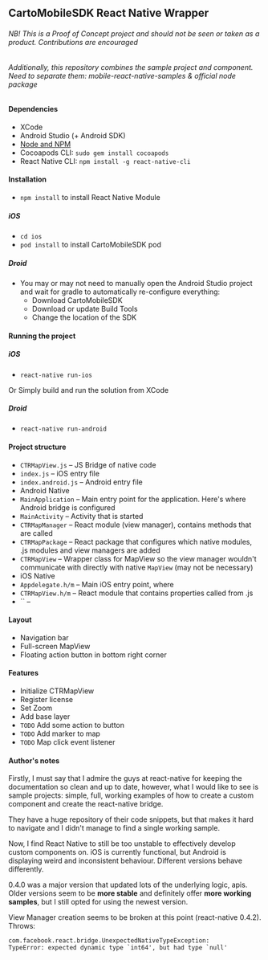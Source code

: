 ## CartoMobileSDK React Native Wrapper

###### NB! This is a Proof of Concept project and should not be seen or taken as a product. Contributions are encouraged

###### Additionally, this repository combines the sample project and component. Need to separate them: mobile-react-native-samples & official node package

#### Dependencies

* XCode
* Android Studio (+ Android SDK)
* [Node and NPM](http://blog.npmjs.org/post/85484771375/how-to-install-npm)
* Cocoapods CLI: `sudo gem install cocoapods`
* React Native CLI: `npm install -g react-native-cli`

#### Installation

* `npm install` to install React Native Module


##### iOS
* `cd ios`
* `pod install` to install CartoMobileSDK pod

##### Droid

* You may or may not need to manually open the Android Studio project and wait for gradle to automatically re-configure everything: 
	* Download CartoMobileSDK
	* Download or update Build Tools
	* Change the location of the SDK

#### Running the project

##### iOS

* `react-native run-ios`

Or Simply build and run the solution from XCode

##### Droid

* `react-native run-android`

#### Project structure

* `CTRMapView.js` – JS Bridge of native code
* `index.js` – iOS entry file
* `index.android.js` – Android entry file
* Android Native
 * `MainApplication` – Main entry point for the application. Here's where Android bridge is configured
 * `MainActivity` – Activity that is started
 * `CTRMapManager` – React module (view manager), contains methods that are called
 * `CTRMapPackage` – React package that configures which native modules, .js modules and view managers are added
 * `CTRMapView` – Wrapper class for MapView so the view manager wouldn't communicate with directly with native `MapView` (may not be necessary)
* iOS Native
 * `Appdelegate.h/m` – Main iOS entry point, where 
 * `CTRMapView.h/m` – React module that contains properties called from .js
 * `` –

#### Layout

* Navigation bar
* Full-screen MapView
* Floating action button in bottom right corner

#### Features

* Initialize CTRMapView
* Register license
* Set Zoom
* Add base layer
* `TODO` Add some action to button
* `TODO` Add marker to map
* `TODO` Map click event listener

#### Author's notes

Firstly, I must say that I admire the guys at react-native for keeping the documentation so clean and up to date, however, what I would like to see is sample projects: simple, full, working examples of how to create a custom component and create the react-native bridge. 

They have a huge repository of their code snippets, but that makes it hard to navigate and I didn't manage to find a single working sample.


Now, I find React Native to still be too unstable to effectively develop custom components on. iOS is currently functional, but Android is displaying weird and inconsistent behaviour. Different versions behave differently. 

0.4.0 was a major version that updated lots of the underlying logic, apis. Older versions seem to be **more stable** and definitely offer **more working samples**, but I still opted for using the newest version.

View Manager creation seems to be broken at this point (react-native 0.4.2). Throws:

```
com.facebook.react.bridge.UnexpectedNativeTypeException: 
TypeError: expected dynamic type `int64', but had type `null'
```









